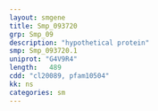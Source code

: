 ```yaml
---
layout: smgene
title: Smp_093720
grp: Smp_09
description: "hypothetical protein"
smp: Smp_093720.1
uniprot: "G4V9R4"
length:   489
cdd: "cl20089, pfam10504"
kk: ns
categories: sm
---
```

